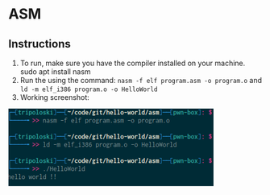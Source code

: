 # ASM

## Instructions
1. To run, make sure you have the compiler installed on your machine. sudo apt install nasm
2. Run the using the command: ```nasm -f elf program.asm -o program.o``` and ```ld -m elf_i386 program.o -o HelloWorld```
3. Working screenshot: 


![screenshot](./screenshot.png?raw=true)